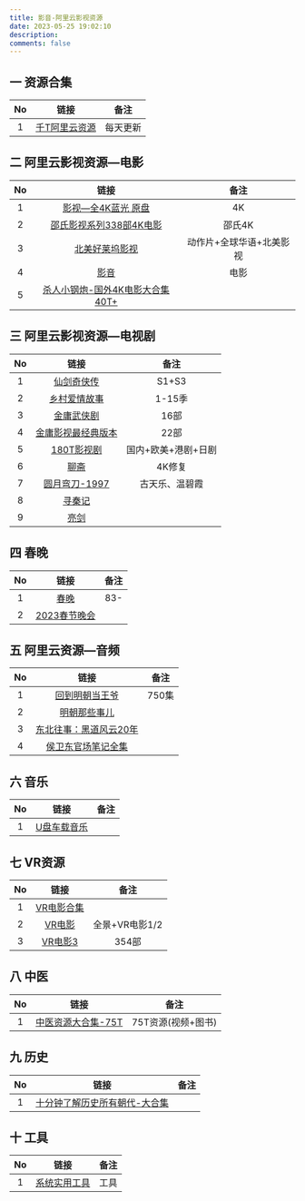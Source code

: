 ```yaml
---
title: 影音-阿里云影视资源
date: 2023-05-25 19:02:10
description: 
comments: false
---
```


## 一 资源合集

|  No  |                             链接                             |   备注   |
| :--: | :----------------------------------------------------------: | :------: |
|  1   | [千T阿里云资源](https://docs.qq.com/sheet/DVXp5Q2dRTVRXb2VS) | 每天更新 |

## 二 阿里云影视资源—电影

|  No  |                             链接                             |           备注           |
| :--: | :----------------------------------------------------------: | :----------------------: |
|  1   | [影视—全4K蓝光 原盘](https://www.aliyundrive.com/s/3jzhcasBzB6) |            4K            |
|  2   | [邵氏影视系列338部4K电影](https://www.aliyundrive.com/s/TeMawSyhwnE) |          邵氏4K          |
|  3   | [北美好莱坞影视](https://www.aliyundrive.com/s/tBiAuhLpanb)  | 动作片+全球华语+北美影视 |
|  4   |      [影音](https://www.aliyundrive.com/s/23cnLiB65vt)       |           电影           |
|  5   | [杀人小钢炮-国外4K电影大合集40T+](https://www.aliyundrive.com/s/hd9wmi7qD89) |                          |

## 三 阿里云影视资源—电视剧

|  No  |                             链接                             |        备注         |
| :--: | :----------------------------------------------------------: | :-----------------: |
|  1   |   [仙剑奇侠传](https://www.aliyundrive.com/s/7mDr6upo2Fx)    |        S1+S3        |
|  2   |  [乡村爱情故事](https://www.aliyundrive.com/s/eAUNWJ1LEom)   |       1-15季        |
|  3   |   [金庸武侠剧](https://www.aliyundrive.com/s/nbupDo9nuhn)    |        16部         |
|  4   | [金庸影视最经典版本](https://www.aliyundrive.com/s/5mnig4JoQbv) |        22部         |
|  5   |   [180T影视剧](https://www.aliyundrive.com/s/4bGRVUdUtct)    | 国内+欧美+港剧+日剧 |
|  6   |      [聊斋](https://www.aliyundrive.com/s/LbGhymMx51F)       |       4K修复        |
|  7   |  [圆月弯刀-1997](https://www.aliyundrive.com/s/yJn5TFAjH1n)  |   古天乐、温碧霞    |
|  8   |     [寻秦记](https://www.aliyundrive.com/s/1a1UFbUEeYE)      |                     |
|  9   |      [亮剑](https://www.aliyundrive.com/s/J5AryJFcZgF)       |                     |

## 四 春晚

|  No  |                           链接                            | 备注 |
| :--: | :-------------------------------------------------------: | :--: |
|  1   |     [春晚](https://www.aliyundrive.com/s/wNhuZFT1yFU)     | 83-  |
|  2   | [2023春节晚会](https://www.aliyundrive.com/s/bu8wRf2VjY3) |      |

## 五 阿里云资源—音频

|  No  |                             链接                             | 备注  |
| :--: | :----------------------------------------------------------: | :---: |
|  1   | [回到明朝当王爷](https://www.aliyundrive.com/s/cvFQFtov4eT)  | 750集 |
|  2   |  [明朝那些事儿](https://www.aliyundrive.com/s/ZTLJQZVarSC)   |       |
|  3   | [东北往事：黑道风云20年](https://www.aliyundrive.com/s/NpKo5NrAJkz) |       |
|  4   | [侯卫东官场笔记全集](https://www.aliyundrive.com/s/ATyEpVyQ4Re) |       |

## 六 音乐

|  No  |                           链接                           | 备注 |
| :--: | :------------------------------------------------------: | :--: |
|  1   | [U盘车载音乐](https://www.aliyundrive.com/s/xokvsrY2si1) |      |

## 七 VR资源

|  No  |                          链接                           |      备注      |
| :--: | :-----------------------------------------------------: | :------------: |
|  1   | [VR电影合集](https://www.aliyundrive.com/s/AFhpDCwoKHM) |                |
|  2   |   [VR电影](https://www.aliyundrive.com/s/52GshZQGJ9t)   | 全景+VR电影1/2 |
|  3   |  [VR电影3](https://www.aliyundrive.com/s/TuotikNWhwa)   |     354部      |

## 八 中医

|  No  |                             链接                             |        备注        |
| :--: | :----------------------------------------------------------: | :----------------: |
|  1   | [中医资源大合集-75T](https://www.aliyundrive.com/s/rDsmyufMVS9) | 75T资源(视频+图书) |

## 九 历史

|  No  |                             链接                             | 备注 |
| :--: | :----------------------------------------------------------: | :--: |
|  1   | [十分钟了解历史所有朝代-大合集](https://www.aliyundrive.com/s/418QvivL7d2) |      |

## 十 工具

|  No  |                           链接                            | 备注 |
| :--: | :-------------------------------------------------------: | :--: |
|  1   | [系统实用工具](https://www.aliyundrive.com/s/2hE6qcTpqha) | 工具 |

